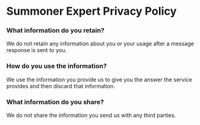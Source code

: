 # Summoner Expert Privacy Policy

### What information do you retain?
We do not retain any information about you or your usage after a message response is sent to you.

### How do you use the information?
We use the information you provide us to give you the answer the service provides and then discard that information.

### What information do you share?
We do not share the information you send us with any third parties.
